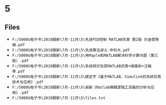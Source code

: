 # 5

## Files

- `F:/5000G电子书\2019跟新\7月-11月\5\先进PID控制 MATLAB仿真 第2版 刘金琨等编.pdf`
- `F:/5000G电子书\2019跟新\7月-11月\5\先进算法讲义-中科大.pdf`
- `F:/5000G电子书\2019跟新\7月-11月\5\用Maple和MATLAB解决科学计算问题（第三版）.pdf`
- `F:/5000G电子书\2019跟新\7月-11月\5\系统辨识及其MATLAB仿真+侯媛彬+汪梅等.pdf`
- `F:/5000G电子书\2019跟新\7月-11月\5\薛定宇《基于MATLAB、Simulink的系统仿真技术与应用》.pdf`
- `F:/5000G电子书\2019跟新\7月-11月\5\闻新《Matlab模糊逻辑工具箱的分析与应用》.pdf`
- `F:/5000G电子书\2019跟新\7月-11月\5\files.txt`
